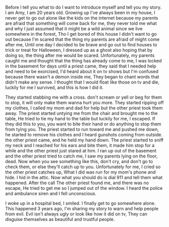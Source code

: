  Before I tell you what to do I want to introduce myself and tell you my story. I am Amy, I am 20 years old. Growing up I've always been in my house, I never get to go out alone like the kids on the internet because my parents are afraid that something will come back for me, they never told me what and why I just assumed that it might be a wild animal since we live somewhere in the forest, Tho I get bored of this house I didn't want to go out because I'm scared that the thing my parents are afraid of might come after me, Until one day I decided to be brave and go out to find houses to trick or treat for Halloween, I dressed up as a ghost also hoping that by doing so, the thing after me would be scared. Unfortunately, my parents caught me and thought that the thing has already come to me, I was locked in the basement for days until a priest came, they said that I needed help and need to be exorcised, I'd heard about it on tv shows but I'm confused because there wasn't a demon inside me, They began to chant words that didn't make any sense. I thought that I would float like those on tv and die, luckily for me I survived, and this is how I did it.

They started stabbing me with a cross. don't scream or yell or beg for them to stop, it will only make them wanna hurt you more.
They started ripping off my clothes, I called my mom and dad for help but the other priest took them away. The priest started untying me from the chair and brought me to the table, He tried to tie my hand to the table but luckily for me, I escaped. If they did this to you, you want to bite their hand or do anything to stop them from tying you. The priest started to run toward me and pushed me down, he started to remove his clothes and I heard gunshots coming from outside. the other priest came, and he held my hand down. The priest started to sniff my neck and I reached for his ears and bite them, it made him stop for a while and the other priest just stared at him. I ran up out of the basement and the other priest tried to catch me, I saw my parents lying on the floor, dead. Now when you see something like this, don't cry, and don't go to check them, or else they'll catch up to you. Unfortunately for me, I cried so the other priest catches up, What I did was run for my mom's phone and hide. I hid in the attic. Now what you should do is dial 911 and tell them what happened.  After the call The other priest found me, and there was no escape, He tried to get me so I jumped out of the window. I heard the police and ambulance siren and I fell unconscious. 

I woke up in a hospital bed, I smiled. I finally get to go somewhere alone. This happened 3 years ago, I'm sharing my story to warn and help people from evil. Evil isn't always ugly or look like how it did on tv, They can disguise themselves as beautiful and trustful people.